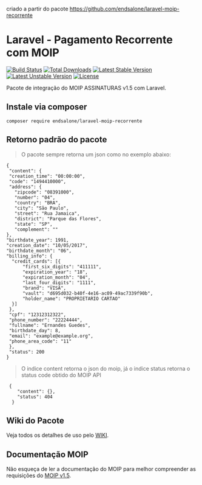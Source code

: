 
criado a partir do pacote https://github.com/endsalone/laravel-moip-recorrente

# Laravel - Pagamento Recorrente com MOIP

[![Build Status](https://travis-ci.org/laravel/framework.svg)](https://travis-ci.org/laravel/framework)
[![Total Downloads](https://poser.pugx.org/endsalone/laravel-moip-recorrente/downloads)](https://packagist.org/packages/endsalone/laravel-moip-recorrente)
[![Latest Stable Version](https://poser.pugx.org/endsalone/laravel-moip-recorrente/v/stable)](https://packagist.org/packages/endsalone/laravel-moip-recorrente)
[![Latest Unstable Version](https://poser.pugx.org/endsalone/laravel-moip-recorrente/v/unstable)](https://packagist.org/packages/endsalone/laravel-moip-recorrente)
[![License](https://poser.pugx.org/endsalone/laravel-moip-recorrente/license)](https://packagist.org/packages/endsalone/laravel-moip-recorrente)

Pacote de integração do MOIP ASSINATURAS v1.5 com Laravel.

## Instale via composer
    
    composer require endsalone/laravel-moip-recorrente
    
## Retorno padrão do pacote

> O pacote sempre retorna um json como no exemplo abaixo:
   
    {
     "content": {
     "creation_time": "00:00:00",
     "code": "1494410000",
     "address": {
       "zipcode": "08391000",
       "number": "04",
       "country": "BRA",
       "city": "São Paulo",
       "street": "Rua Jamaica",
       "district": "Parque das Flores",
       "state": "SP",
       "complement": ""
    },
    "birthdate_year": 1991,
    "creation_date": "10/05/2017",
    "birthdate_month": "06",
    "billing_info": {
      "credit_cards": [{
          "first_six_digits": "411111",
          "expiration_year": "18",
          "expiration_month": "04",
          "last_four_digits": "1111",
          "brand": "VISA",
          "vault": "d695d032-b40f-4e16-ac09-49ac7339f90b",
          "holder_name": "PROPRIETARIO CARTAO"
      }]
     },
     "cpf": "12312312322",
     "phone_number": "22224444",
     "fullname": "Ernandes Guedes",
     "birthdate_day": 8,
     "email": "example@example.org",
     "phone_area_code": "11"
     },
     "status": 200 
    }

> O indice content retorna o json do moip, já o indice status retorna o status code obtido do MOIP API
     
     {
        "content": {},
        "status": 404
      }


## Wiki do Pacote

Veja todos os detalhes de uso pelo [WIKI](https://github.com/endsalone/laravel-moip-recorrente/wiki).

## Documentação MOIP

Não esqueça de ler a documentação do MOIP para melhor compreender as requisições do [MOIP v1.5](https://dev.moip.com.br/v1.5/reference#listar-planos).


